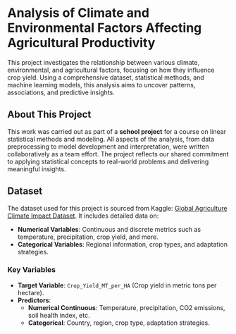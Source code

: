 # Analysis of Climate and Environmental Factors Affecting Agricultural Productivity

This project investigates the relationship between various climate, environmental, and agricultural factors, focusing on how they influence crop yield. Using a comprehensive dataset, statistical methods, and machine learning models, this analysis aims to uncover patterns, associations, and predictive insights.

## About This Project

This work was carried out as part of a **school project** for a course on linear statistical methods and modeling. All aspects of the analysis, from data preprocessing to model development and interpretation, were written collaboratively as a team effort. The project reflects our shared commitment to applying statistical concepts to real-world problems and delivering meaningful insights.

## Dataset

The dataset used for this project is sourced from Kaggle: [Global Agriculture Climate Impact Dataset](https://www.kaggle.com/datasets/talhachoudary/global-agriculture-climate-impact-dataset). It includes detailed data on:

- **Numerical Variables**: Continuous and discrete metrics such as temperature, precipitation, crop yield, and more.
- **Categorical Variables**: Regional information, crop types, and adaptation strategies.

### Key Variables
- **Target Variable**: `Crop_Yield_MT_per_HA` (Crop yield in metric tons per hectare).
- **Predictors**:
  - **Numerical Continuous**: Temperature, precipitation, CO2 emissions, soil health index, etc.
  - **Categorical**: Country, region, crop type, adaptation strategies.